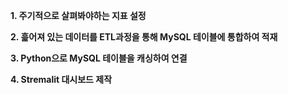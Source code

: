 **1. 주기적으로 살펴봐야하는 지표 설정**

**2. 흝어져 있는 데이터를 ETL과정을 통해 MySQL 테이블에 통합하여 적재**

**3. Python으로 MySQL 테이블을 캐싱하여 연결**

**4. Stremalit 대시보드 제작**
